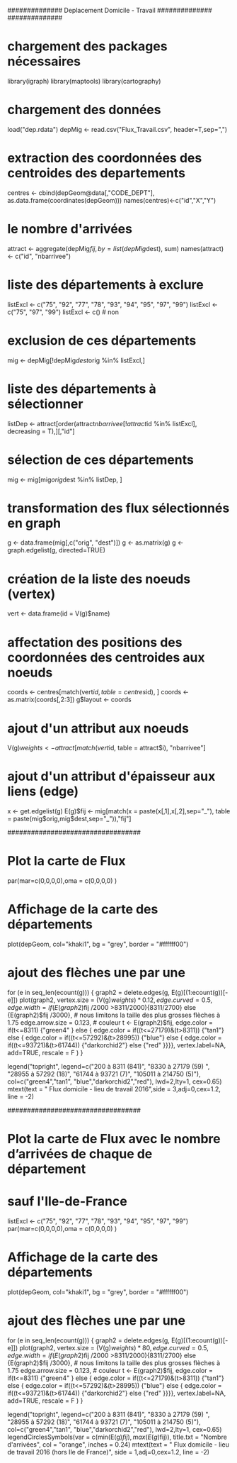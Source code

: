 ############## Deplacement Domicile - Travail  ##############
##############
# chargement des packages nécessaires
library(igraph)
library(maptools)
library(cartography)

# chargement des données 
load("dep.rdata")
depMig <- read.csv("Flux_Travail.csv", header=T,sep=",")

# extraction des coordonnées des centroides des departements
centres <- cbind(depGeom@data[,"CODE_DEPT"],
                 as.data.frame(coordinates(depGeom)))
names(centres)<-c("id","X","Y")

# le nombre d'arrivées
attract <- aggregate(depMig$fij, by = list(depMig$dest), sum)
names(attract) <- c("id", "nbarrivee")

# liste des départements à exclure
listExcl <- c("75", "92", "77", "78", "93", "94", "95", "97", "99") 
listExcl <- c("75", "97", "99")
listExcl <- c() # non
# exclusion de ces départements
mig <- depMig[!depMig$dest %in% listExcl & !depMig$orig %in% listExcl,]
# liste des départements à sélectionner 
listDep <- attract[order(attract$nbarrivee[!attract$id %in% listExcl], 
                         decreasing = T),][,"id"]
# sélection de ces départements
mig <- mig[mig$orig %in% listDep & mig$dest %in% listDep, ]

# transformation des flux sélectionnés en graph
g <- data.frame(mig[,c("orig", "dest")])
g <- as.matrix(g)
g <- graph.edgelist(g, directed=TRUE)

# création de la liste des noeuds (vertex)
vert <- data.frame(id = V(g)$name)

# affectation des positions des coordonnées des centroides aux noeuds
coords <- centres[match(vert$id, table = centres$id), ]
coords <- as.matrix(coords[,2:3])
g$layout <- coords

# ajout d'un attribut  aux noeuds
V(g)$weights <- attract[match(vert$id, table = attract$i), "nbarrivee"]

# ajout d'un attribut d'épaisseur aux liens (edge)
x <- get.edgelist(g)
E(g)$fij <- mig[match(x = paste(x[,1],x[,2],sep="_"), 
                      table = paste(mig$orig,mig$dest,sep="_")),"fij"]

##################################  
# Plot la carte de Flux
par(mar=c(0,0,0,0),oma = c(0,0,0,0) )
# Affichage de la carte des départements
plot(depGeom, col="khaki1", bg = "grey", border = "#ffffff00")
# ajout des flèches une par une
for (e in seq_len(ecount(g))) {
  graph2 = delete.edges(g, E(g)[(1:ecount(g))[-e]])
  plot(graph2, 
       vertex.size = (V(g)$weights)*0.12,
       edge.curved = 0.5,
       edge.width= if (E(graph2)$fij /2000 >8311/2000){8311/2700}
       else {E(graph2)$fij /3000},
       # nous limitons la taille des plus grosses flèches à 1.75 
       edge.arrow.size = 0.123,
       # couleur
       t <- E(graph2)$fij,
       edge.color = if(t<=8311) {"green4" 
       }  else {
         edge.color = if((t<=27179)&(t>8311)) {"tan1"}
         else {
           edge.color = if((t<=57292)&(t>28995)) {"blue"}
           else {
             edge.color = if((t<=93721)&(t>61744)) {"darkorchid2"}
             else {"red" }}}},
       vertex.label=NA, 
       add=TRUE, 
       rescale = F
  )
}

legend("topright", legend=c("200 à 8311 (841)", "8330 à 27179 (59)
", "28955 à 57292 (18)", "61744 à 93721 (7)", "105011 à 214750 (5)"),
       col=c("green4","tan1", "blue","darkorchid2","red"), 
       lwd=2,lty=1, cex=0.65)
mtext(text = " Flux domicile - lieu de travail 2016",side = 3,adj=0,cex=1.2, line = -2)

##################################  
# Plot la carte de Flux avec le nombre d’arrivées de chaque de département
# sauf l'Ile-de-France
listExcl <- c("75", "92", "77", "78", "93", "94", "95", "97", "99") 
par(mar=c(0,0,0,0),oma = c(0,0,0,0) )
# Affichage de la carte des départements
plot(depGeom, col="khaki1", bg = "grey", border = "#ffffff00")
# ajout des flèches une par une
for (e in seq_len(ecount(g))) {
  graph2 = delete.edges(g, E(g)[(1:ecount(g))[-e]])
  plot(graph2, 
       vertex.size = (V(g)$weights)*80,
       edge.curved = 0.5,
       edge.width= if (E(graph2)$fij /2000 >8311/2000){8311/2700}
       else {E(graph2)$fij /3000},
       # nous limitons la taille des plus grosses flèches à 1.75 
       edge.arrow.size = 0.123,
       # couleur
       t <- E(graph2)$fij,
       edge.color = if(t<=8311) {"green4" 
       }  else {
         edge.color = if((t<=27179)&(t>8311)) {"tan1"}
         else {
           edge.color = if((t<=57292)&(t>28995)) {"blue"}
           else {
             edge.color = if((t<=93721)&(t>61744)) {"darkorchid2"}
             else {"red" }}}},
       vertex.label=NA, 
       add=TRUE, 
       rescale = F
  )
}

legend("topright", legend=c("200 à 8311 (841)", "8330 à 27179 (59)
", "28955 à 57292 (18)", "61744 à 93721 (7)", "105011 à 214750 (5)"),
       col=c("green4","tan1", "blue","darkorchid2","red"), 
       lwd=2,lty=1, cex=0.65)
legendCirclesSymbols(var = c(min(E(g)$fij),max(E(g)$fij)),
                     title.txt = "Nombre d'arrivées", 
                     col = "orange", inches = 0.24)
mtext(text = " Flux domicile - lieu de travail 2016 (hors Ile de France)",
      side = 1,adj=0,cex=1.2, line = -2)                 



